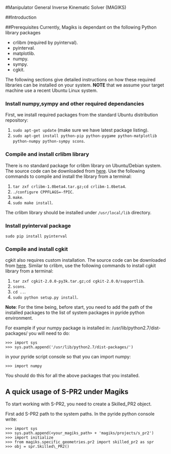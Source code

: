 #Manipulator General Inverse Kinematic Solver (MAGIKS)

##Introduction

##Prerequisites
Currently, Magiks is dependant on the following Python library packages

* crlibm (required by pyinterval).
* pyinterval.
* matplotlib.
* numpy.
* sympy.
* cgkit.

The following sections give detailed instructions on how these required libraries can be installed on your system. **NOTE** that we assume your target machine use a recent Ubuntu Linux system.

### Install numpy,sympy and other required dependancies
First, we install required packages from the standard Ubuntu distribution repository:

1. ```sudo apt-get update``` (make sure we have latest package listing).
2. ```sudo apt-get install python-pip python-pygame python-matplotlib python-numpy python-sympy scons```.

### Compile and install crlibm library
There is no standard package for crlibm library on Ubuntu/Debian system. The
source code can be downloaded from [here](http://lipforge.ens-lyon.fr/frs/download.php/162/crlibm-1.0beta4.tar.gz). Use the following commands to compile and install the library from a terminal:

1. ```tar zxf crlibm-1.0beta4.tar.gz;cd crlibm-1.0beta4```.
2. ```./configure CPPFLAGS=-fPIC```.
3. ```make```.
4. ```sudo make install```.

The crlibm library should be installed under ```/usr/local/lib``` directory.

### Install pyinterval package
```sudo pip install pyinterval```

### Compile and install cgkit
cgkit also requires custom installation. The source code can be downloaded from [here](http://liquidtelecom.dl.sourceforge.net/project/cgkit/cgkit/cgkit-2.0.0/cgkit-2.0.0-py3k.tar.gz). Similar to crlibm, use the following commands to install cgkit library from a terminal:

1. ```tar zxf cgkit-2.0.0-py3k.tar.gz;cd cgkit-2.0.0/supportlib```.
2. ```scons```.
3. ```cd ..```.
4. ```sudo python setup.py install```.

**Note**: For the time being, before start, you need to add the path of the installed packages to the list of system packages in pyride python environment.

For example if your numpy package is installed in: /usr/lib/python2.7/dist-packages/
you will need to do:

```
>>> import sys
>>> sys.path.append('/usr/lib/python2.7/dist-packages/')
```
in your pyride script console so that you can import numpy:
```
>>> import numpy
```
You should do this for all the above packages that you installed.

## A quick usage of S-PR2 under Magiks

To start working with S-PR2, you need to create a Skilled_PR2 object.

First add S-PR2 path to the system paths. In the pyride python console write:

```
>>> import sys
>>> sys.path.append(<your_magiks_path> + 'magiks/projects/s_pr2')
>>> import initialize
>>> from magiks.specific_geometries.pr2 import skilled_pr2 as spr
>>> obj = spr.Skilled\_PR2()
```

